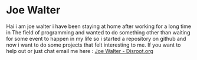 # Joe Walter
Hai i am joe walter i have been staying at home after working for a long time in The field of programming and wanted to do something other than waiting for some event to happen in my life so i started a repository on github and now i want to do some projects that felt interesting to me. If you want to help out or just chat email me  here : [Joe Walter - Disroot.org](mailto:jwr0x7b7@disroot.org)
